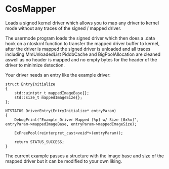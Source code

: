 # CosMapper
Loads a signed kernel driver which allows you to map any driver to kernel mode without any traces of the signed / mapped driver.

The usermode program loads the signed driver which then does a .data hook on a ntoskrnl function to transfer the mapped driver buffer to kernel, after the driver is mapped the signed driver is unloaded and all traces including MmUnloadedList PiddbCache and BigPoolAllocation are cleaned aswell as no header is mapped and no empty bytes for the header of the driver to minimize detection.

Your driver needs an entry like the example driver:

```
struct EntryInitialize
{
	std::uintptr_t mappedImageBase{};
	std::size_t mappedImageSize{};
};

NTSTATUS DriverEntry(EntryInitialize* entryParam)
{
	DebugPrint("Example Driver Mapped [%p] w/ Size [0x%x]", entryParam->mappedImageBase, entryParam->mappedImageSize);

	ExFreePool(reinterpret_cast<void*>(entryParam));

	return STATUS_SUCCESS;
}
```
The current example passes a structure with the image base and size of the mapped driver but it can be modified to your own liking.
